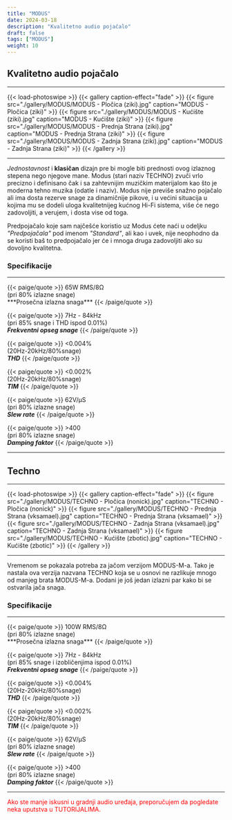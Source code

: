 ```yaml
---
title: "MODUS"
date: 2024-03-18
description: "Kvalitetno audio pojačalo"
draft: false
tags: ["MODUS"]
weight: 10
---
```

## Kvalitetno audio pojačalo

<hr>
{{< load-photoswipe >}}
{{< gallery caption-effect="fade" >}}
  {{< figure src="./gallery/MODUS/MODUS - Pločica (ziki).jpg" caption="MODUS - Pločica (ziki)" >}}
  {{< figure src="./gallery/MODUS/MODUS - Kućište (ziki).jpg" caption="MODUS - Kućište (ziki)" >}}
  {{< figure src="./gallery/MODUS/MODUS - Prednja Strana (ziki).jpg" caption="MODUS - Prednja Strana (ziki)" >}}
  {{< figure src="./gallery/MODUS/MODUS - Zadnja Strana (ziki).jpg" caption="MODUS - Zadnja Strana (ziki)" >}}
{{< /gallery >}}
<hr>

*Jednostavnost* i **klasičan** dizajn pre bi mogle biti prednosti ovog izlaznog stepena nego njegove mane. Modus (stari naziv TECHNO) zvuči vrlo precizno i definisano čak i sa zahtevnijim muzičkim materijalom kao što je moderna tehno muzika (odatle i naziv). Modus nije previše snažno pojačalo ali ima dosta rezerve snage za dinamičnije pikove, i u većini situacija u kojima mu se dodeli uloga kvalitetnijeg kućnog Hi-Fi sistema, više će nego zadovoljiti, a verujem, i dosta vise od toga.

Predpojačalo koje sam najčešće koristio uz Modus ćete naći u odeljku *"Predpojačala"* pod imenom *"Standard"*, ali kao i uvek, nije neophodno da se koristi baš to predpojačalo jer će i mnoga druga zadovoljiti ako su dovoljno kvalitetna.

### Specifikacije
<hr>
{{< paige/quote >}}
65W RMS/8Ω<br>(pri 80% izlazne snage)<br>***Prosečna izlazna snaga***
{{< /paige/quote >}}

{{< paige/quote >}}
7Hz - 84kHz<br>(pri 85% snage i THD ispod 0.01%)<br>***Frekventni opseg snage***
{{< /paige/quote >}}

{{< paige/quote >}}
<0.004%<br>(20Hz-20kHz/80%snage)<br>***THD***
{{< /paige/quote >}}

{{< paige/quote >}}
<0.002%<br>(20Hz-20kHz/80%snage)<br>***TIM***
{{< /paige/quote >}}

{{< paige/quote >}}
62V/μS<br>(pri 80% izlazne snage)<br>***Slew rate***
{{< /paige/quote >}}

{{< paige/quote >}}
&#62;400<br>(pri 80% izlazne snage)<br>***Damping faktor***
{{< /paige/quote >}}
<hr>

## Techno

<hr>
{{< load-photoswipe >}}
{{< gallery caption-effect="fade" >}}
  {{< figure src="./gallery/MODUS/TECHNO - Pločica (nonick).jpg" caption="TECHNO - Pločica (nonick)" >}}
  {{< figure src="./gallery/MODUS/TECHNO - Prednja Strana (vksamael).jpg" caption="TECHNO - Prednja Strana (vksamael)" >}}
  {{< figure src="./gallery/MODUS/TECHNO - Zadnja Strana (vksamael).jpg" caption="TECHNO - Zadnja Strana (vksamael)" >}}
  {{< figure src="./gallery/MODUS/TECHNO - Kućište (zbotic).jpg" caption="TECHNO - Kućište (zbotic)" >}}
{{< /gallery >}}
<hr>

Vremenom se pokazala potreba za jačom verzijom MODUS-M-a. Tako je nastala ova verzija nazvana TECHNO koja se u osnovi ne razlikuje mnogo od manjeg brata MODUS-M-a. Dodani je još jedan izlazni par kako bi se ostvarila jača snaga.

### Specifikacije
<hr>
{{< paige/quote >}}
100W RMS/8Ω<br>(pri 80% izlazne snage)<br>***Prosečna izlazna snaga***
{{< /paige/quote >}}

{{< paige/quote >}}
7Hz - 84kHz<br>(pri 85% snage i izobličenjima ispod 0.01%)<br>***Frekventni opseg snage***
{{< /paige/quote >}}

{{< paige/quote >}}
<0.004%<br>(20Hz-20kHz/80%snage)<br>***THD***
{{< /paige/quote >}}

{{< paige/quote >}}
<0.002%<br>(20Hz-20kHz/80%snage)<br>***TIM***
{{< /paige/quote >}}

{{< paige/quote >}}
62V/μS<br>(pri 80% izlazne snage)<br>***Slew rate***
{{< /paige/quote >}}

{{< paige/quote >}}
&#62;400<br>(pri 80% izlazne snage)<br>***Damping faktor***
{{< /paige/quote >}}
<hr>

<p style="color: red;" class="text-center">Ako ste manje iskusni u gradnji audio uređaja, preporučujem da pogledate neka uputstva u TUTORIJALIMA.</p>
